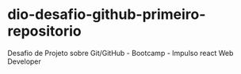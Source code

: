 # dio-desafio-github-primeiro-repositorio
Desafio de Projeto sobre Git/GitHub - Bootcamp - Impulso react Web Developer
